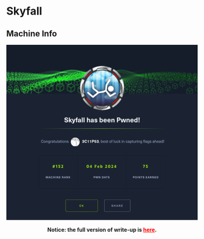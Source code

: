 # Skyfall

## Machine Info

![image-20240205020035287](https://raw.githubusercontent.com/zhsh9/htb-season4-imgs/main/Skyfall.assets/image-20240205020035287.png)

<p align="center"><strong>Notice: the full version of write-up is <a href="https://zhsh9.info/HackTheBox/2024/season4/linux/Skyfall/" style="color: red;">here</a>.</strong></p>
